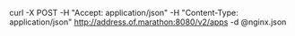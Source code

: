 curl -X POST -H "Accept: application/json" -H "Content-Type: application/json" http://address.of.marathon:8080/v2/apps -d @nginx.json
